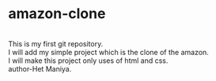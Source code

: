 # amazon-clone
<br>
This is my first git repository.
<br>
I will add my simple project which is the clone of the amazon.
<br>
I will make this project only uses of html and css.
<br>
author-Het Maniya.
